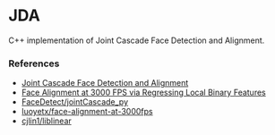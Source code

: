 JDA
===

C++ implementation of Joint Cascade Face Detection and Alignment.

### References

- [Joint Cascade Face Detection and Alignment](http://home.ustc.edu.cn/~chendong/JointCascade/ECCV14_JointCascade.pdf)
- [Face Alignment at 3000 FPS via Regressing Local Binary Features](http://research.microsoft.com/en-us/people/yichenw/cvpr14_facealignment.pdf)
- [FaceDetect/jointCascade_py](https://github.com/FaceDetect/jointCascade_py)
- [luoyetx/face-alignment-at-3000fps](https://github.com/luoyetx/face-alignment-at-3000fps)
- [cjlin1/liblinear](https://github.com/cjlin1/liblinear)
